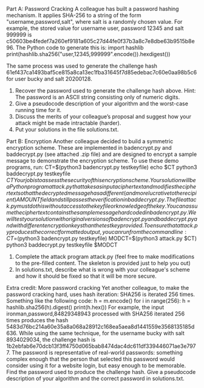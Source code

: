 Part A: Password Cracking
A colleague has built a password hashing mechanism. It applies SHA-256 to a string of the form "username,password,salt", where salt is a randomly chosen value. For example, the stored value for username user, password 12345 and salt 999999 is c50603be4fedef7a260ef9181a605c27d44fe0f37b3a8c7e8dbe63b9515b8e96. 
The Python code to generate this is:
      import hashlib
      print(hashlib.sha256("user,12345,999999".encode()).hexdigest())
  
The same process was used to generate the challenge hash 61ef437ca1493baf5ce815a8ca13ec1fba31645f7d85edebac7c60e0aa98b5c6 for user bucky and salt 20200128.
1. Recover the password used to generate the challenge hash above. Hint: The password is an ASCII string consisting only of numeric digits.
2. Give a pseudocode description of your algorithm and the worst-case running time for it.
3. Discuss the merits of your colleague’s proposal and suggest how your attack might be made intractable (harder).
4. Put your solutions in the file solutions.txt. 

Part B: Encryption
Another colleague decided to build a symmetric encryption scheme. These are implemented in badencrypt.py and baddecrypt.py (see attached .zip file) and are designed to encrypt a sample message to demonstrate the encryption scheme. To use these demo programs, run:
      CT=$(python3 badencrypt.py testkeyfile)
      echo $CT
      python3 baddecrypt.py testkeyfile $CT
Your job is to assess the security of this encryption scheme. Your solution will be a Python program attack.py that takes as input a ciphertext and modifies the ciphertext so that the decrypted message has a different (and more lucrative to the recipient) AMOUNT field and still passes the verification in baddecrypt.py. The file attack.py must do this without access to the key file or knowledge of the key. You can assume the ciphertext contains the sample message hardcoded in badencrypt.py.
We will test your solution with original versions of badencrypt.py and baddecrypt.py and with different encryption keys than the test key provided. To ensure that attack.py produces the correct formatted output, you can run from the command line:
      CT=$(python3 badencrypt.py testkeyfile) 
      MODCT=$(python3 attack.py $CT) 
      python3 baddecrypt.py testkeyfile $MODCT
1. Complete the attack program attack.py (feel free to make modifications to the pre-filled content. The skeleton is provided just to help you out)
2. In solutions.txt, describe what is wrong with your colleague's scheme and how it should be fixed so that it will be more secure.

Extra credit: More password cracking
Yet another colleague, to make the password cracking hard, uses hash iteration: SHA256 is iterated 256 times. Something like the following code:
      h = m.encode()
      for i in range(256):
          h = hashlib.sha256(h).digest()
      print(h.hex())
For example, the input ironman,password,84829348943 processed with SHA256 iterated 256 times produces the hash 5483d76bc214a60e35a8a068a28912c168ea5aea8d1441559e3568135185d636. While using the same technique, for the username bucky with salt 8934029034, the challenge hash is 1b2ebfab6e70dcb13f3ff4750d065bab8474dac4dc611df339446071ae3e7977.
The password is representative of real-world passwords: something complex enough that the person that selected this password would consider using it for a website login, but easy enough to be memorable.
Find the password used to produce the challenge hash. Give a pseudocode description of your algorithm and the correct password in solutions.txt.
